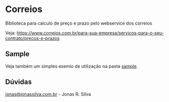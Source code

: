 # Correios

Biblioteca para calculo de preço e prazo pelo webservice dos correios

Veja: https://www.correios.com.br/para-sua-empresa/servicos-para-o-seu-contrato/precos-e-prazos

## Sample
Veja também um simples exemlo de utilização na pasta [sample](/sample).

## Dúvidas
jonas@jonassilva.com.br - Jonas R. Silva

